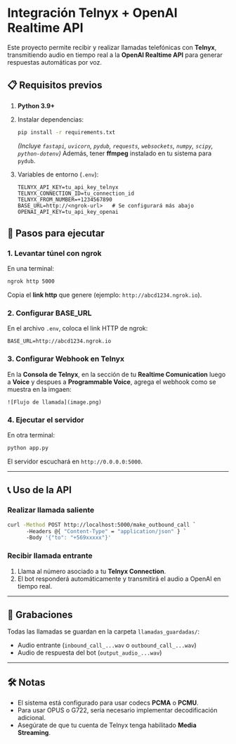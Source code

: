 # Integración Telnyx + OpenAI Realtime API

Este proyecto permite recibir y realizar llamadas telefónicas con **Telnyx**, transmitiendo audio en tiempo real a la **OpenAI Realtime API** para generar respuestas automáticas por voz.

## 📋 Requisitos previos

1. **Python 3.9+**

2. Instalar dependencias:

   ```bash
   pip install -r requirements.txt
   ```

   *(Incluye `fastapi`, `uvicorn`, `pydub`, `requests`, `websockets`, `numpy`, `scipy`, `python-dotenv`)*
   Además, tener **ffmpeg** instalado en tu sistema para `pydub`.

3. Variables de entorno (`.env`):

   ```
   TELNYX_API_KEY=tu_api_key_telnyx
   TELNYX_CONNECTION_ID=tu_connection_id
   TELNYX_FROM_NUMBER=+1234567890
   BASE_URL=http://<ngrok-url>   # Se configurará más abajo
   OPENAI_API_KEY=tu_api_key_openai
   ```

## 🚀 Pasos para ejecutar

### 1. Levantar túnel con ngrok

En una terminal:

```bash
ngrok http 5000
```

Copia el **link http** que genere (ejemplo: `http://abcd1234.ngrok.io`).

### 2. Configurar BASE\_URL

En el archivo `.env`, coloca el link HTTP de ngrok:

```
BASE_URL=http://abcd1234.ngrok.io
```

### 3. Configurar Webhook en Telnyx

En la **Consola de Telnyx**, en la sección de tu **Realtime Comunication** luego a **Voice** y despues a **Programmable Voice**, agrega el webhook como se muestra en la imgaen:

```
![Flujo de llamada](image.png)

```


### 4. Ejecutar el servidor

En otra terminal:

```bash
python app.py
```

El servidor escuchará en `http://0.0.0.0:5000`.

---

## 📞 Uso de la API

### Realizar llamada saliente

```bash
curl -Method POST http://localhost:5000/make_outbound_call `
      -Headers @{ "Content-Type" = "application/json" } `
      -Body '{"to": "+569xxxxx"}'
```


### Recibir llamada entrante

1. Llama al número asociado a tu **Telnyx Connection**.
2. El bot responderá automáticamente y transmitirá el audio a OpenAI en tiempo real.

---

## 💾 Grabaciones

Todas las llamadas se guardan en la carpeta `llamadas_guardadas/`:

* Audio entrante (`inbound_call_...wav` o `outbound_call_...wav`)
* Audio de respuesta del bot (`output_audio_...wav`)

---

## 🛠 Notas

* El sistema está configurado para usar codecs **PCMA** o **PCMU**.
* Para usar OPUS o G722, sería necesario implementar decodificación adicional.
* Asegúrate de que tu cuenta de Telnyx tenga habilitado **Media Streaming**.
